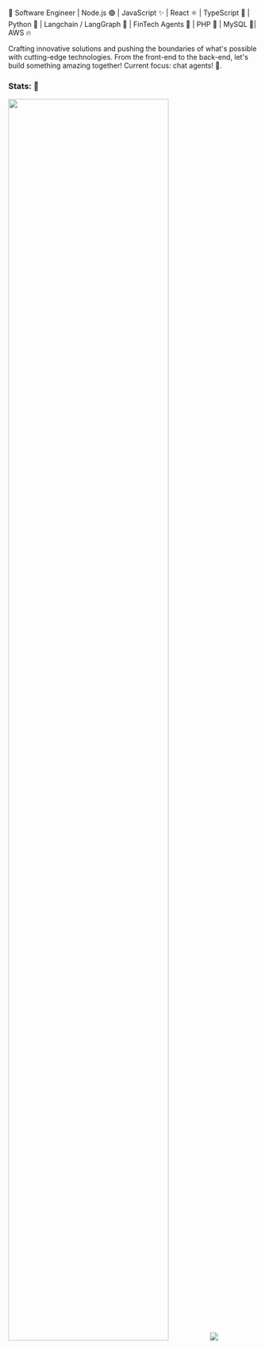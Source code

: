 🚀 Software Engineer | Node.js 🟢 | JavaScript ✨ | React ⚛️ | TypeScript 🦕 | Python 🐍 | Langchain / LangGraph 🔗 | FinTech Agents 🤖 | PHP 🐘 | MySQL 🐬| AWS 🔥 

Crafting innovative solutions and pushing the boundaries of what's possible with cutting-edge technologies. From the front-end to the back-end, let's build something amazing together!  Current focus: chat agents! 🤗.

### Stats: 🎇

<img src="https://streak-stats.demolab.com/?user=Kari-C&theme=elegant" width="80%"/>
<img src="https://my-github-stats-six.vercel.app/api/top-langs?username=Kari-C&theme=transparent" />

<!--
**Kari-C/Kari-C** is a ✨ _special_ ✨ repository because its `README.md` (this file) appears on your GitHub profile.

Here are some ideas to get you started:

- 🔭 I’m currently working on ...
- 🌱 I’m currently learning ...
- 👯 I’m looking to collaborate on ...
- 🤔 I’m looking for help with ...
- 💬 Ask me about ...
- 📫 How to reach me: ...
- 😄 Pronouns: ...
- ⚡ Fun fact: ...
-->
